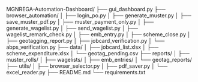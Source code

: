 MGNREGA-Automation-Dashboard/
├── gui_dashboard.py
├── browser_automation/
│   ├── login_po.py
│   ├── generate_muster.py
│   ├── save_muster_pdf.py
│   ├── muster_payment_only.py
│   ├── generate_wagelist.py
│   ├── send_wagelist.py
│   ├── wagelist_remark_check.py
│   ├── emb_entry.py
│   ├── scheme_close.py
│   ├── geotagging_report.py
│   ├── jobcard_verification.py
│   └── abps_verification.py
├── data/
│   ├── jobcard_list.xlsx
│   ├── scheme_expenditure.xlsx
│   └── geotag_pending.csv
├── reports/
│   ├── muster_rolls/
│   ├── wagelists/
│   ├── emb_entries/
│   └── geotag_reports/
├── utils/
│   ├── browser_selector.py
│   ├── pdf_saver.py
│   └── excel_reader.py
├── README.md
└── requirements.txt
